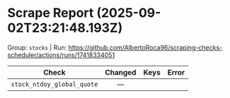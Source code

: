 # Scrape Report (2025-09-02T23:21:48.193Z)

Group: `stocks`  |  Run: https://github.com/AlbertoRoca96/scraping-checks-scheduler/actions/runs/17418334051

| Check | Changed | Keys | Error |
|---|:---:|:--|:--|
| `stock_ntdoy_global_quote` | — |  |  |
